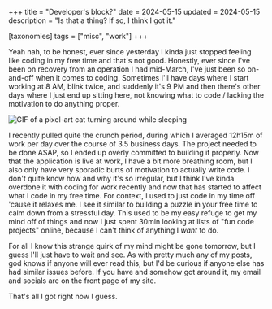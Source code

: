 +++
title = "Developer's block?"
date = 2024-05-15
updated = 2024-05-15
description = "Is that a thing? If so, I think I got it."

[taxonomies]
tags = ["misc", "work"]
+++

Yeah nah, to be honest, ever since yesterday I kinda just stopped feeling like coding in my free time and that's not good.
Honestly, ever since I've been on recovery from an operation I had mid-March, I've just been so on-and-off when it comes to coding.
Sometimes I'll have days where I start working at 8 AM, blink twice, and suddenly it's 9 PM and then there's other days where I just end up sitting here, not knowing what to code / lacking the motivation to do anything proper.

![GIF of a pixel-art cat turning around while sleeping](https://i.gifer.com/nRq.gif)

I recently pulled quite the crunch period, during which I averaged 12h15m of work per day over the course of 3.5 business days.
The project needed to be done ASAP, so I ended up overly committed to building it properly.
Now that the application is live at work, I have a bit more breathing room, but I also only have very sporadic burts of motivation to actually write code.
I don't quite know how and why it's so irregular, but I think I've kinda overdone it with coding for work recently and now that has started to affect what I code in my free time.
For context, I used to just code in my time off 'cause it relaxes me.
I see it similar to building a puzzle in your free time to calm down from a stressful day.
This used to be my easy refuge to get my mind off of things and now I just spent 30min looking at lists of "fun code projects" online, because I can't think of anything I *want* to do.

For all I know this strange quirk of my mind might be gone tomorrow, but I guess I'll just have to wait and see. As with pretty much any of my posts, god knows if anyone will ever read this, but I'd be curious if anyone else has had similar issues before. If you have and somehow got around it, my email and socials are on the front page of my site.

That's all I got right now I guess.

